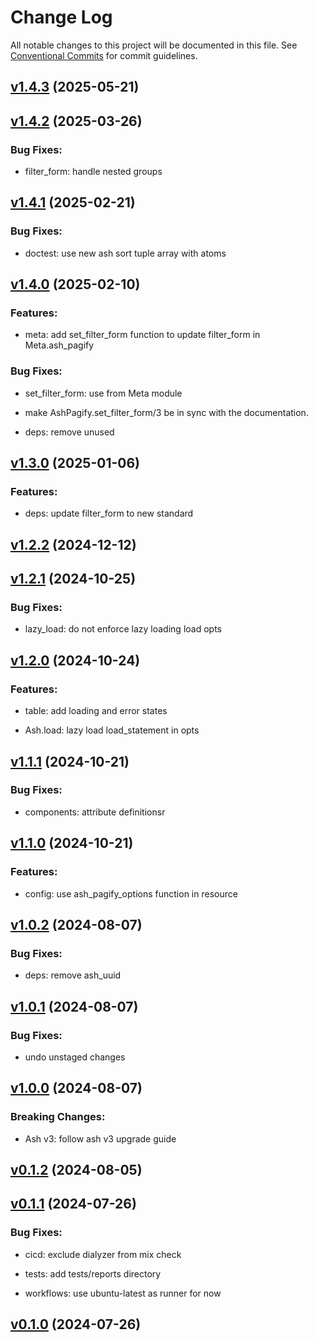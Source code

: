 # Change Log

All notable changes to this project will be documented in this file.
See [Conventional Commits](Https://conventionalcommits.org) for commit guidelines.

<!-- changelog -->

## [v1.4.3](https://github.com/zebbra/ash_pagify/compare/v1.4.2...v1.4.3) (2025-05-21)




## [v1.4.2](https://github.com/zebbra/ash_pagify/compare/v1.4.1...v1.4.2) (2025-03-26)




### Bug Fixes:

* filter_form: handle nested groups

## [v1.4.1](https://github.com/zebbra/ash_pagify/compare/v1.4.0...v1.4.1) (2025-02-21)




### Bug Fixes:

* doctest: use new ash sort tuple array with atoms

## [v1.4.0](https://github.com/zebbra/ash_pagify/compare/v1.3.0...v1.4.0) (2025-02-10)




### Features:

* meta: add set_filter_form function to update filter_form in Meta.ash_pagify

### Bug Fixes:

* set_filter_form: use from Meta module

* make AshPagify.set_filter_form/3 be in sync with the documentation.

* deps: remove unused

## [v1.3.0](https://github.com/zebbra/ash_pagify/compare/v1.2.2...v1.3.0) (2025-01-06)




### Features:

* deps: update filter_form to new standard

## [v1.2.2](https://github.com/zebbra/ash_pagify/compare/v1.2.1...v1.2.2) (2024-12-12)




## [v1.2.1](https://github.com/zebbra/ash_pagify/compare/v1.2.0...v1.2.1) (2024-10-25)




### Bug Fixes:

* lazy_load: do not enforce lazy loading load opts

## [v1.2.0](https://github.com/zebbra/ash_pagify/compare/v1.1.1...v1.2.0) (2024-10-24)




### Features:

* table: add loading and error states

* Ash.load: lazy load load_statement in opts

## [v1.1.1](https://github.com/zebbra/ash_pagify/compare/v1.1.0...v1.1.1) (2024-10-21)




### Bug Fixes:

* components: attribute definitionsr

## [v1.1.0](https://github.com/zebbra/ash_pagify/compare/v1.0.2...v1.1.0) (2024-10-21)




### Features:

* config: use ash_pagify_options function in resource

## [v1.0.2](https://github.com/zebbra/ash_pagify/compare/v1.0.1...v1.0.2) (2024-08-07)




### Bug Fixes:

* deps: remove ash_uuid

## [v1.0.1](https://github.com/zebbra/ash_pagify/compare/v1.0.0...v1.0.1) (2024-08-07)




### Bug Fixes:

* undo unstaged changes

## [v1.0.0](https://github.com/zebbra/ash_pagify/compare/v0.1.2...v1.0.0) (2024-08-07)
### Breaking Changes:

* Ash v3: follow ash v3 upgrade guide



## [v0.1.2](https://github.com/zebbra/ash_pagify/compare/v0.1.1...v0.1.2) (2024-08-05)




## [v0.1.1](https://github.com/zebbra/ash_pagify/compare/v0.1.0...v0.1.1) (2024-07-26)




### Bug Fixes:

* cicd: exclude dialyzer from mix check

* tests: add tests/reports directory

* workflows: use ubuntu-latest as runner for now

## [v0.1.0](https://github.com/zebbra/ash_pagify/compare/v0.1.0...v0.1.0) (2024-07-26)



